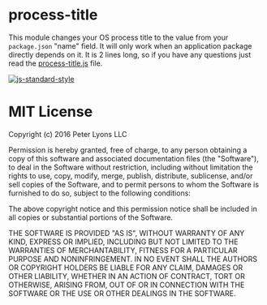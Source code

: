 # process-title

This module changes your OS process title to the value from your `package.json` "name" field. It will only work when an application package directly depends on it. It is 2 lines long, so if you have any questions just read the [process-title.js](process-title.js) file.

[![js-standard-style](https://cdn.rawgit.com/feross/standard/master/badge.svg)](https://github.com/feross/standard)

# MIT License
Copyright (c) 2016 Peter Lyons LLC

Permission is hereby granted, free of charge, to any person obtaining a copy of this software and associated documentation files (the "Software"), to deal in the Software without restriction, including without limitation the rights to use, copy, modify, merge, publish, distribute, sublicense, and/or sell copies of the Software, and to permit persons to whom the Software is furnished to do so, subject to the following conditions:

The above copyright notice and this permission notice shall be included in all copies or substantial portions of the Software.

THE SOFTWARE IS PROVIDED "AS IS", WITHOUT WARRANTY OF ANY KIND, EXPRESS OR IMPLIED, INCLUDING BUT NOT LIMITED TO THE WARRANTIES OF MERCHANTABILITY, FITNESS FOR A PARTICULAR PURPOSE AND NONINFRINGEMENT. IN NO EVENT SHALL THE AUTHORS OR COPYRIGHT HOLDERS BE LIABLE FOR ANY CLAIM, DAMAGES OR OTHER LIABILITY, WHETHER IN AN ACTION OF CONTRACT, TORT OR OTHERWISE, ARISING FROM, OUT OF OR IN CONNECTION WITH THE SOFTWARE OR THE USE OR OTHER DEALINGS IN THE SOFTWARE.
